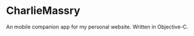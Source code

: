 CharlieMassry
=============
An mobile companion app for my personal website. Written in Objective-C.
